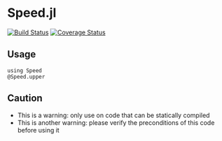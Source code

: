 # Speed.jl

[![Build Status](https://travis-ci.org/vtjnash/Speed.jl.svg?branch=master)](https://travis-ci.org/vtjnash/Speed.jl)
[![Coverage Status](https://coveralls.io/repos/vtjnash/Speed.jl/badge.png)](https://coveralls.io/r/vtjnash/Speed.jl)

## Usage

    using Speed
    @Speed.upper


## Caution

 * This is a warning: only use on code that can be statically compiled
 * This is another warning: please verify the preconditions of this code before using it
